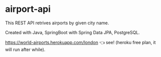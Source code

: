 # airport-api

This REST API retrives airports by given city name.

Created with Java, SpringBoot with Spring Data JPA, PostgreSQL.

https://world-airports.herokuapp.com/london  :point_left: see! (heroku free plan, it will run after while).
